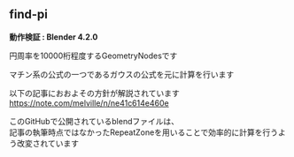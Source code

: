## find-pi
**動作検証 : Blender 4.2.0**

円周率を10000桁程度するGeometryNodesです

マチン系の公式の一つであるガウスの公式を元に計算を行います

以下の記事におおよその方針が解説されています  
https://note.com/melville/n/ne41c614e460e

このGitHubで公開されているblendファイルは、  
記事の執筆時点ではなかったRepeatZoneを用いることで効率的に計算を行うよう改変されています
